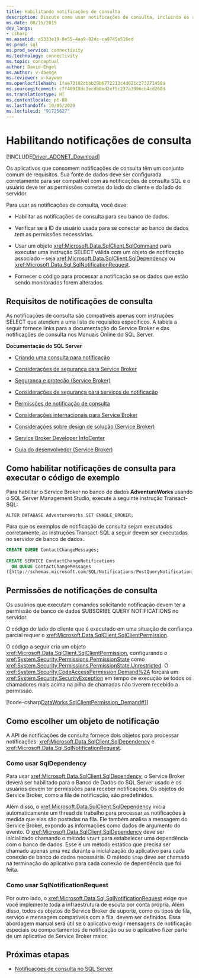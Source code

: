 ```yaml
---
title: Habilitando notificações de consulta
description: Discute como usar notificações de consulta, incluindo os requisitos para habilitá-las e usá-las.
ms.date: 08/15/2019
dev_langs:
- csharp
ms.assetid: a5333e19-8e55-4aa9-82dc-ca8745e516ed
ms.prod: sql
ms.prod_service: connectivity
ms.technology: connectivity
ms.topic: conceptual
author: David-Engel
ms.author: v-daenge
ms.reviewer: v-kaywon
ms.openlocfilehash: 1fae73102dbbb29b6772213c4d021c273271458a
ms.sourcegitcommit: c7f40918dc3ecdb0ed2ef5c237a3996cb4cd268d
ms.translationtype: HT
ms.contentlocale: pt-BR
ms.lasthandoff: 10/05/2020
ms.locfileid: "91725627"
---
```

# <a name="enabling-query-notifications"></a>Habilitando notificações de consulta

[!INCLUDE[Driver_ADONET_Download](../../../includes/driver_adonet_download.md)]

Os aplicativos que consomem notificações de consulta têm um conjunto comum de requisitos. Sua fonte de dados deve ser configurada corretamente para ser compatível com as notificações de consulta SQL e o usuário deve ter as permissões corretas do lado do cliente e do lado do servidor.  
  
Para usar as notificações de consulta, você deve:  
  
- Habilitar as notificações de consulta para seu banco de dados.  
  
- Verificar se a ID de usuário usada para se conectar ao banco de dados tem as permissões necessárias.  
  
- Usar um objeto <xref:Microsoft.Data.SqlClient.SqlCommand> para executar uma instrução SELECT válida com um objeto de notificação associado – seja <xref:Microsoft.Data.SqlClient.SqlDependency> ou <xref:Microsoft.Data.Sql.SqlNotificationRequest>.  
  
- Fornecer o código para processar a notificação se os dados que estão sendo monitorados forem alterados.  
  
## <a name="query-notifications-requirements"></a>Requisitos de notificações de consulta  
As notificações de consulta são compatíveis apenas com instruções SELECT que atendem a uma lista de requisitos específicos. A tabela a seguir fornece links para a documentação do Service Broker e das notificações de consulta nos Manuais Online do SQL Server.  
  
**Documentação do SQL Server**  
  
- [Criando uma consulta para notificação](/previous-versions/sql/sql-server-2008-r2/ms181122(v=sql.105))  
  
- [Considerações de segurança para Service Broker](/previous-versions/sql/sql-server-2005/ms166059(v=sql.90))  
  
- [Segurança e proteção (Service Broker)](/previous-versions/sql/sql-server-2008-r2/bb522911(v=sql.105))  
  
- [Considerações de segurança para serviços de notificação](/previous-versions/sql/sql-server-2005/ms172604(v=sql.90))  
  
- [Permissões de notificação de consulta](/previous-versions/sql/sql-server-2008-r2/ms188311(v=sql.105))  
  
- [Considerações internacionais para Service Broker](/previous-versions/sql/sql-server-2005/ms166028(v=sql.90))  
  
- [Considerações sobre design de solução (Service Broker)](/previous-versions/sql/sql-server-2008-r2/bb522899(v=sql.105))  
  
- [Service Broker Developer InfoCenter](/previous-versions/sql/sql-server-2008-r2/ms166100(v=sql.105))  
  
- [Guia do desenvolvedor (Service Broker)](/previous-versions/sql/sql-server-2008-r2/bb522908(v=sql.105))  
  
## <a name="enabling-query-notifications-to-run-sample-code"></a>Como habilitar notificações de consulta para executar o código de exemplo  
Para habilitar o Service Broker no banco de dados **AdventureWorks** usando o SQL Server Management Studio, execute a seguinte instrução Transact-SQL:  
  
`ALTER DATABASE AdventureWorks SET ENABLE_BROKER;`  
  
Para que os exemplos de notificação de consulta sejam executados corretamente, as instruções Transact-SQL a seguir devem ser executadas no servidor de banco de dados.  
  
```sql
CREATE QUEUE ContactChangeMessages;  
  
CREATE SERVICE ContactChangeNotifications  
  ON QUEUE ContactChangeMessages  
([http://schemas.microsoft.com/SQL/Notifications/PostQueryNotification]);  
```  
  
## <a name="query-notifications-permissions"></a>Permissões de notificações de consulta  
Os usuários que executam comandos solicitando notificação devem ter a permissão de banco de dados SUBSCRIBE QUERY NOTIFICATIONS no servidor.  
  
O código do lado do cliente que é executado em uma situação de confiança parcial requer o <xref:Microsoft.Data.SqlClient.SqlClientPermission>.  
  
O código a seguir cria um objeto <xref:Microsoft.Data.SqlClient.SqlClientPermission>, configurando o <xref:System.Security.Permissions.PermissionState> como <xref:System.Security.Permissions.PermissionState.Unrestricted>. O <xref:System.Security.CodeAccessPermission.Demand%2A> forçará um <xref:System.Security.SecurityException> em tempo de execução se todos os chamadores mais acima na pilha de chamadas não tiverem recebido a permissão.  
  
[!code-csharp[DataWorks SqlClientPermission_Demand#1](~/../sqlclient/doc/samples/SqlClientPermission_Demand.cs#1)]
  
## <a name="choosing-a-notification-object"></a>Como escolher um objeto de notificação  
A API de notificações de consulta fornece dois objetos para processar notificações: <xref:Microsoft.Data.SqlClient.SqlDependency> e <xref:Microsoft.Data.Sql.SqlNotificationRequest>.
  
### <a name="using-sqldependency"></a>Como usar SqlDependency  
Para usar <xref:Microsoft.Data.SqlClient.SqlDependency>, o Service Broker deverá ser habilitado para o Banco de Dados do SQL Server usado e os usuários devem ter permissões para receber notificações. Os objetos do Service Broker, como a fila de notificação, são predefinidos.  
  
Além disso, o <xref:Microsoft.Data.SqlClient.SqlDependency> inicia automaticamente um thread de trabalho para processar as notificações à medida que elas são postadas na fila. Ele também analisa a mensagem do Service Broker, expondo as informações como dados de argumento do evento. O <xref:Microsoft.Data.SqlClient.SqlDependency> deve ser inicializado chamando o método `Start` para estabelecer uma dependência com o banco de dados. Esse é um método estático que precisa ser chamado apenas uma vez durante a inicialização do aplicativo para cada conexão de banco de dados necessária. O método `Stop` deve ser chamado na terminação do aplicativo para cada conexão de dependência que foi feita.  
  
### <a name="using-sqlnotificationrequest"></a>Como usar SqlNotificationRequest  
Por outro lado, o <xref:Microsoft.Data.Sql.SqlNotificationRequest> exige que você implemente toda a infraestrutura de escuta por conta própria. Além disso, todos os objetos do Service Broker de suporte, como os tipos de fila, serviço e mensagem compatíveis com a fila, devem ser definidos. Essa abordagem manual será útil se o aplicativo exigir mensagens de notificação especiais ou comportamentos de notificação ou se o aplicativo fizer parte de um aplicativo de Service Broker maior.  
  
## <a name="next-steps"></a>Próximas etapas
- [Notificações de consulta no SQL Server](query-notifications-sql-server.md)